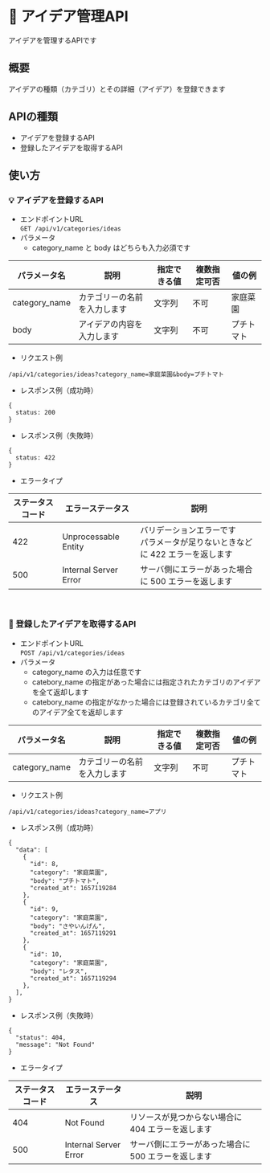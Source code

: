 # :memo: アイデア管理API
アイデアを管理するAPIです

## 概要
アイデアの種類（カテゴリ）とその詳細（アイデア）を登録できます

## APIの種類
* アイデアを登録するAPI
* 登録したアイデアを取得するAPI

## 使い方

### :bulb: アイデアを登録するAPI
* エンドポイントURL<br>
`GET /api/v1/categories/ideas`
* パラメータ
  * category_name と body はどちらも入力必須です

| パラメータ名     | 説明                   | 指定できる値 | 複数指定可否 | 値の例 |
| ----          | ----                  | ----       | ----       | ----  |
| category_name | カテゴリーの名前を入力します | 文字列      | 不可        | 家庭菜園 |
| body          | アイデアの内容を入力します  | 文字列      | 不可        | プチトマト |

* リクエスト例
```
/api/v1/categories/ideas?category_name=家庭菜園&body=プチトマト
```

* レスポンス例（成功時）
```
{
  status: 200
}
```

* レスポンス例（失敗時）
```
{
  status: 422
}
```

* エラータイプ

| ステータスコード | エラーステータス          | 説明　|
| ----         | ----                  | ---- |
| 422          | Unprocessable Entity  | バリデーションエラーです<br>パラメータが足りないときなどに 422 エラーを返します |
| 500          | Internal Server Error | サーバ側にエラーがあった場合に 500 エラーを返します |

<br>

### :orange_book: 登録したアイデアを取得するAPI
* エンドポイントURL<br>
`POST /api/v1/categories/ideas`
* パラメータ
  * category_name の入力は任意です
  * catebory_name の指定があった場合には指定されたカテゴリのアイデアを全て返却します
  * catebory_name の指定がなかった場合には登録されているカテゴリ全てのアイデア全てを返却します

| パラメータ名     | 説明                   | 指定できる値 | 複数指定可否 | 値の例 |
| ----          | ----                  | ----       | ----       | ----  |
| category_name | カテゴリーの名前を入力します | 文字列      | 不可        | プチトマト |

* リクエスト例
```
/api/v1/categories/ideas?category_name=アプリ
```

* レスポンス例（成功時）
```
{
  "data": [
    {
      "id": 8,
      "category": "家庭菜園",
      "body": "プチトマト",
      "created_at": 1657119284
    },
    {
      "id": 9,
      "category": "家庭菜園",
      "body": "さやいんげん",
      "created_at": 1657119291
    },
    {
      "id": 10,
      "category": "家庭菜園",
      "body": "レタス",
      "created_at": 1657119294
    },
  ],
}
```

* レスポンス例（失敗時）
```
{
  "status": 404,
  "message": "Not Found"
}
```

* エラータイプ

| ステータスコード | エラーステータス          | 説明　|
| ----         | ----                  | ---- |
| 404          | Not Found             | リソースが見つからない場合に 404 エラーを返します |
| 500          | Internal Server Error | サーバ側にエラーがあった場合に 500 エラーを返します |
